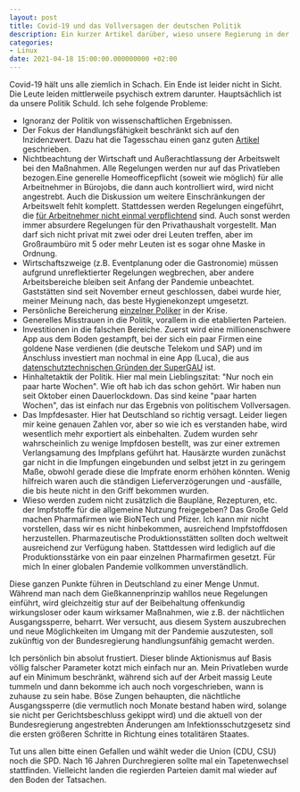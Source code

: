 ```yaml
---
layout: post
title: Covid-19 und das Vollversagen der deutschen Politik
description: Ein kurzer Artikel darüber, wieso unsere Regierung in der Pandemie komplett versagt
categories:
- Linux
date: 2021-04-18 15:00:00.000000000 +02:00
---
```


Covid-19 hält uns alle ziemlich in Schach. Ein Ende ist leider nicht in Sicht. Die Leute leiden mittlerweile psychisch extrem darunter. Hauptsächlich ist da unsere Politik Schuld. Ich sehe folgende Probleme:

* Ignoranz der Politik von wissenschaftlichen Ergebnissen.
* Der Fokus der Handlungsfähigkeit beschränkt sich auf den Inzidenzwert. Dazu hat die Tagesschau einen ganz guten [Artikel](https://www.tagesschau.de/inland/gesellschaft/infektionsschutzgesetz-111.html) geschrieben.
* Nichtbeachtung der Wirtschaft und Außerachtlassung der Arbeitswelt bei den Maßnahmen. Alle Regelungen werden nur auf das Privatleben bezogen.Eine generelle Homeofficepflicht (soweit wie möglich) für alle Arbeitnehmer in Bürojobs, die dann auch kontrolliert wird, wird nicht angestrebt. Auch die Diskussion um weitere Einschränkungen der Arbeitswelt fehlt komplett. Stattdessen werden Regelungen eingeführt, die [für Arbeitnehmer nicht einmal verpflichtend](https://www.tagesschau.de/wirtschaft/unternehmen/testpflicht-verordnung-bundeskabinett-scholz-101.html) sind. Auch sonst werden immer absurdere Regelungen für den Privathaushalt vorgestellt. Man darf sich nicht privat mit zwei oder drei Leuten treffen, aber im Großraumbüro mit 5 oder mehr Leuten ist es sogar ohne Maske in Ordnung.
* Wirtschaftszweige (z.B. Eventplanung oder die Gastronomie) müssen aufgrund unreflektierter Regelungen wegbrechen, aber andere Arbeitsbereiche bleiben seit Anfang der Pandemie unbeachtet. Gaststätten sind seit November erneut geschlossen, dabei wurde hier, meiner Meinung nach, das beste Hygienekonzept umgesetzt.
* Persönliche Bereicherung [einzelner Poliker](https://www.zeit.de/politik/deutschland/2021-03/maskenskandal-cdu-affaere-csu-jens-spahn-georg-nuesslein) in der Krise.
* Generelles Misstrauen in die Politik, vorallem in die etablierten Parteien.
* Investitionen in die falschen Bereiche. Zuerst wird eine millionenschwere App aus dem Boden gestampft, bei der sich ein paar Firmen eine goldene Nase verdienen (die deutsche Telekom und SAP) und im Anschluss investiert man nochmal in eine App (Luca), die aus [datenschutztechnischen Gründen der SuperGAU](https://www.golem.de/news/bewegungsprofil-auslesbar-sicherheitsluecke-bei-schluesselanhaengern-der-luca-app-2104-155706.html) ist. 
* Hinhaltetaktik der Politik. Hier mal mein Lieblingszitat: "Nur noch ein paar harte Wochen". Wie oft hab ich das schon gehört. Wir haben nun seit Oktober einen Dauerlockdown. Das sind keine "paar harten Wochen", das ist einfach nur das Ergebnis von politischem Vollversagen.
* Das Impfdesaster. Hier hat Deutschland so richtig versagt. Leider liegen mir keine genauen Zahlen vor, aber so wie ich es verstanden habe, wird wesentlich mehr exportiert als einbehalten. Zudem wurden sehr wahrscheinlich zu wenige Impfdosen bestellt, was zur einer extremen Verlangsamung des Impfplans geführt hat. Hausärzte wurden zunächst gar nicht in die Impfungen eingebunden und selbst jetzt in zu geringem Maße, obwohl gerade diese die Impfrate enorm erhöhen könnten. Wenig hilfreich waren auch die ständigen Lieferverzögerungen und -ausfälle, die bis heute nicht in den Griff bekommen wurden.
* Wieso werden zudem nicht zusätzlich die Baupläne, Rezepturen, etc. der Impfstoffe für die allgemeine Nutzung freigegeben? Das Große Geld machen Pharmafirmen wie BioNTech und Pfizer. Ich kann mir nicht vorstellen, dass wir es nicht hinbekommen, ausreichend Impfstoffdosen herzustellen. Pharmazeutische Produktionsstätten sollten doch weltweit ausreichend zur Verfügung haben. Stattdessen wird lediglich auf die Produktionsstärke von ein paar einzelnen Pharmafirmen gesetzt. Für mich In einer globalen Pandemie vollkommen unverständlich.

Diese ganzen Punkte führen in Deutschland zu einer Menge Unmut. Während man nach dem Gießkannenprinzip wahllos neue Regelungen einführt, wird gleichzeitig stur auf der Beibehaltung offenkundig wirkungsloser oder kaum wirksamer Maßnahmen, wie z.B. der nächtlichen Ausgangssperre, beharrt.  Wer versucht, aus diesem System auszubrechen und neue Möglichkeiten im Umgang mit der Pandemie auszutesten, soll zukünftig von der Bundesregierung handlungsunfähig gemacht werden. 

Ich persönlich bin absolut frustiert. Dieser blinde Aktionismus auf Basis völlig falscher Parameter kotzt mich einfach nur an. Mein Privatleben wurde auf ein Minimum beschränkt, während sich auf der Arbeit massig Leute tummeln und dann bekomme ich auch noch vorgeschrieben, wann is zuhause zu sein habe. Böse Zungen behaupten, die nächtliche Ausgangssperre (die vermutlich noch Monate bestand haben wird, solange sie nicht per Gerichtsbeschluss gekippt wird) und die aktuell von der Bundesregierung angestrebten Änderungen am Infektionsschutzgesetz sind die ersten größeren Schritte in Richtung eines totalitären Staates.

Tut uns allen bitte einen Gefallen und wählt weder die Union (CDU, CSU) noch die SPD. Nach 16 Jahren Durchregieren sollte mal ein Tapetenwechsel stattfinden. Vielleicht landen die regierden Parteien damit mal wieder auf den Boden der Tatsachen.
